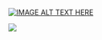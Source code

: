 [![IMAGE ALT TEXT HERE](https://i.ytimg.com/vi/rqsyTI5KQb8/hq720.jpg?sqp=-oaymwEcCNAFEJQDSFXyq4qpAw4IARUAAIhCGAFwAcABBg==&rs=AOn4CLDbzuEcR1Ck2x3WWlyC6M8FLJCIeg)](https://www.youtube.com/watch?v=rqsyTI5KQb8&ab_channel=NationalGeographic)

![](https://www.google.com/url?sa=i&url=https%3A%2F%2Fgiphy.com%2Fexplore%2Fmessy-cook&psig=AOvVaw1IlRBueIIC5VTMxawv2gLn&ust=1717539403973000&source=images&cd=vfe&opi=89978449&ved=0CBEQjRxqFwoTCJC31rS7wIYDFQAAAAAdAAAAABAR)
